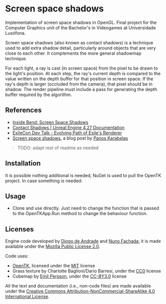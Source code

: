 # Screen space shadows

Implementation of screen space shadows in OpenGL. Final project for the Computer Graphics unit of
the Bachelor's in Videogames at Universidade Lusófona.

Screen space shadows (also known as contact shadows) is a technique used to add extra shadow detail,
particularly around objects that are very close to each other. It complements the more general
shadowmap technique.

For each light, a ray is cast (in screen space) from the pixel to be drawn to the light's position.
At each step, the ray's current depth is compared to the value written on the depth buffer for that
position in screen space. If the ray's depth is larger (occluded from the camera), that pixel should
be in shadow. The render pipeline must include a pass for generating the depth buffer required by
the algorithm.

## References

- [Inside Bend: Screen Space Shadows](https://www.bendstudio.com/blog/inside-bend-screen-space-shadows/)
- [Contact Shadows | Unreal Engine 4.27 Documentation](https://docs.unrealengine.com/4.27/en-US/BuildingWorlds/LightingAndShadows/ContactShadows/) 
- [ExileCon Dev Talk - Evolving Path of Exile's Renderer](https://www.youtube.com/watch?v=whyJzrVEgVc)
- [Screen space shadows](https://panoskarabelas.com/posts/screen_space_shadows/), a blog post by
[Panos Karabelas](https://panoskarabelas.com/)

> TODO: adapt rest of readme as needed

## Installation

It is possible nothing additional is needed, NuGet is used to pull the OpenTK project. In case something is needed:

## Usage

* Clone and use directly. Just need to change the function that is passed to the OpenTKApp.Run method to change the behaviour function.

## Licenses

Engine code developed by [Diogo de Andrade][DAndrade] and [Nuno Fachada][NFachada]; it is made available under the [Mozilla Public License 2.0][MPLv2].

Code uses:

* [OpenTK], licensed under the [MIT] license
* Grass texture by Charlotte Baglioni/Dario Barresi, under the [CC0] license
* Cubemap by [Emil Persson], under the [CC-BY3.0] license

All the text and documentation (i.e., non-code files) are made available under
the [Creative Commons Attribution-NonCommercial-ShareAlike 4.0 International
License][CC BY-NC-SA 4.0].

[MPLv2]:https://opensource.org/licenses/MPL-2.0
[CC BY-NC-SA 4.0]:https://creativecommons.org/licenses/by-nc-sa/4.0/
[CC-BY3.0]:https://creativecommons.org/licenses/by/3.0/
[CC0]:https://creativecommons.org/publicdomain/zero/1.0/
[Ap2]:https://opensource.org/licenses/Apache-2.0
[OpenTK]:https://opentk.net/
[MIT]:https://opensource.org/license/mit/
[DAndrade]:https://github.com/DiogoDeAndrade
[NFachada]:https://github.com/fakenmc
[Emil Persson]:http://www.humus.name/
